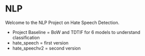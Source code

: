 # NLP

Welcome to the NLP Project on Hate Speech Detection.

* Project Baseline = BoW and TDTIF for 6 models to understand classification 
* hate_speech = first version
* hate_speechv2 = second version
